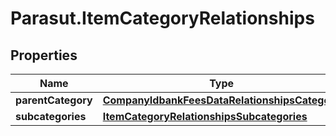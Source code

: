 # Parasut.ItemCategoryRelationships

## Properties
Name | Type | Description | Notes
------------ | ------------- | ------------- | -------------
**parentCategory** | [**CompanyIdbankFeesDataRelationshipsCategory**](CompanyIdbankFeesDataRelationshipsCategory.md) |  | [optional] 
**subcategories** | [**ItemCategoryRelationshipsSubcategories**](ItemCategoryRelationshipsSubcategories.md) |  | [optional] 


